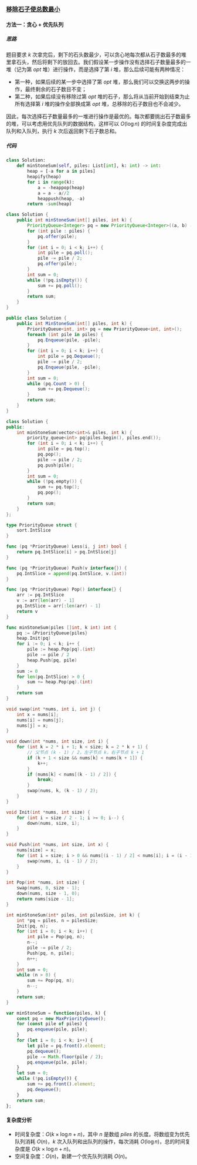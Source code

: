 ### [移除石子使总数最小](https://leetcode.cn/problems/remove-stones-to-minimize-the-total/solutions/922700/yi-chu-shi-zi-shi-zong-shu-zui-xiao-by-l-9lsg/)

#### 方法一：贪心 + 优先队列

##### 思路

题目要求 $k$ 次拿完后，剩下的石头数最少，可以贪心地每次都从石子数最多的堆里拿石头，然后将剩下的放回去。我们假设某一步操作没有选择石子数量最多的一堆（记为第 $opt$ 堆）进行操作，而是选择了第 $i$ 堆，那么后续可能有两种情况：

- 第一种，如果后续的某一步中选择了第 $opt$ 堆，那么我们可以交换这两步的操作，最终剩余的石子数目不变；
- 第二种，如果后续没有移除过第 $opt$ 堆的石子，那么将从当前开始到结束为止所有选择第 $i$ 堆的操作全部换成第 $opt$ 堆，总移除的石子数目也不会减少。

因此，每次选择石子数量最多的一堆进行操作是最优的。每次都要挑出石子数最多的堆，可以考虑用优先队列的数据结构，这样可以 $O(\log{n})$ 的时间复杂度完成出队列和入队列，执行 $k$ 次后返回剩下石子数总和。

##### 代码

```python
class Solution:
    def minStoneSum(self, piles: List[int], k: int) -> int:
        heap = [-a for a in piles]
        heapify(heap)
        for i in range(k):
            a = -heappop(heap)
            a = a - a//2
            heappush(heap, -a)
        return -sum(heap)
```

```java
class Solution {
    public int minStoneSum(int[] piles, int k) {
        PriorityQueue<Integer> pq = new PriorityQueue<Integer>((a, b) -> (b - a));
        for (int pile : piles) {
            pq.offer(pile);
        }
        for (int i = 0; i < k; i++) {
            int pile = pq.poll();
            pile -= pile / 2;
            pq.offer(pile);
        }
        int sum = 0;
        while (!pq.isEmpty()) {
            sum += pq.poll();
        }
        return sum;
    }
}
```

```csharp
public class Solution {
    public int MinStoneSum(int[] piles, int k) {
        PriorityQueue<int, int> pq = new PriorityQueue<int, int>();
        foreach (int pile in piles) {
            pq.Enqueue(pile, -pile);
        }
        for (int i = 0; i < k; i++) {
            int pile = pq.Dequeue();
            pile -= pile / 2;
            pq.Enqueue(pile, -pile);
        }
        int sum = 0;
        while (pq.Count > 0) {
            sum += pq.Dequeue();
        }
        return sum;
    }
}
```

```c++
class Solution {
public:
    int minStoneSum(vector<int>& piles, int k) {
        priority_queue<int> pq(piles.begin(), piles.end());
        for (int i = 0; i < k; i++) {
            int pile = pq.top();
            pq.pop();
            pile -= pile / 2;
            pq.push(pile);
        }
        int sum = 0;
        while (!pq.empty()) {
            sum += pq.top();
            pq.pop();
        }
        return sum;
    }
};
```

```go
type PriorityQueue struct {
    sort.IntSlice
}

func (pq *PriorityQueue) Less(i, j int) bool {
    return pq.IntSlice[i] > pq.IntSlice[j]
}

func (pq *PriorityQueue) Push(v interface{}) {
    pq.IntSlice = append(pq.IntSlice, v.(int))
}

func (pq *PriorityQueue) Pop() interface{} {
    arr := pq.IntSlice
    v := arr[len(arr) - 1]
    pq.IntSlice = arr[:len(arr) - 1]
    return v
}

func minStoneSum(piles []int, k int) int {
    pq := &PriorityQueue{piles}
    heap.Init(pq)
    for i := 0; i < k; i++ {
        pile := heap.Pop(pq).(int)
        pile -= pile / 2
        heap.Push(pq, pile)
    }
    sum := 0
    for len(pq.IntSlice) > 0 {
        sum += heap.Pop(pq).(int)
    }
    return sum
}
```

```c
void swap(int *nums, int i, int j) {
    int x = nums[i];
    nums[i] = nums[j];
    nums[j] = x;
}

void down(int *nums, int size, int i) {
    for (int k = 2 * i + 1; k < size; k = 2 * k + 1) {
        // 父节点 (k - 1) / 2，左子节点 k，右子节点 k + 1
        if (k + 1 < size && nums[k] < nums[k + 1]) {
            k++;
        }
        if (nums[k] < nums[(k - 1) / 2]) {
            break;
        }
        swap(nums, k, (k - 1) / 2);
    }
}

void Init(int *nums, int size) {
    for (int i = size / 2 - 1; i >= 0; i--) {
        down(nums, size, i);
    }
}

void Push(int *nums, int size, int x) {
    nums[size] = x;
    for (int i = size; i > 0 && nums[(i - 1) / 2] < nums[i]; i = (i - 1) / 2) {
        swap(nums, i, (i - 1) / 2);
    }
}

int Pop(int *nums, int size) {
    swap(nums, 0, size - 1);
    down(nums, size - 1, 0);
    return nums[size - 1];
}

int minStoneSum(int* piles, int pilesSize, int k) {
    int *pq = piles, n = pilesSize;
    Init(pq, n);
    for (int i = 0; i < k; i++) {
        int pile = Pop(pq, n);
        n--;
        pile -= pile / 2;
        Push(pq, n, pile);
        n++;
    }
    int sum = 0;
    while (n > 0) {
        sum += Pop(pq, n);
        n--;
    }
    return sum;
}
```

```javascript
var minStoneSum = function(piles, k) {
    const pq = new MaxPriorityQueue();
    for (const pile of piles) {
        pq.enqueue(pile, pile);
    }
    for (let i = 0; i < k; i++) {
        let pile = pq.front().element;
        pq.dequeue();
        pile -= Math.floor(pile / 2);
        pq.enqueue(pile, pile);
    }
    let sum = 0;
    while (!pq.isEmpty()) {
        sum += pq.front().element;
        pq.dequeue();
    }
    return sum;
};
```

#### 复杂度分析

- 时间复杂度：$O(k\times \log{n} + n)$，其中 $n$ 是数组 $piles$ 的长度。将数组变为优先队列消耗 $O(n)$，$k$ 次入队列和出队列的操作，每次消耗 $O(\log{n})$，总的时间复杂度是 $O(k\times \log{n} + n)$。
- 空间复杂度：$O(n)$，新建一个优先队列消耗 $O(n)$。
